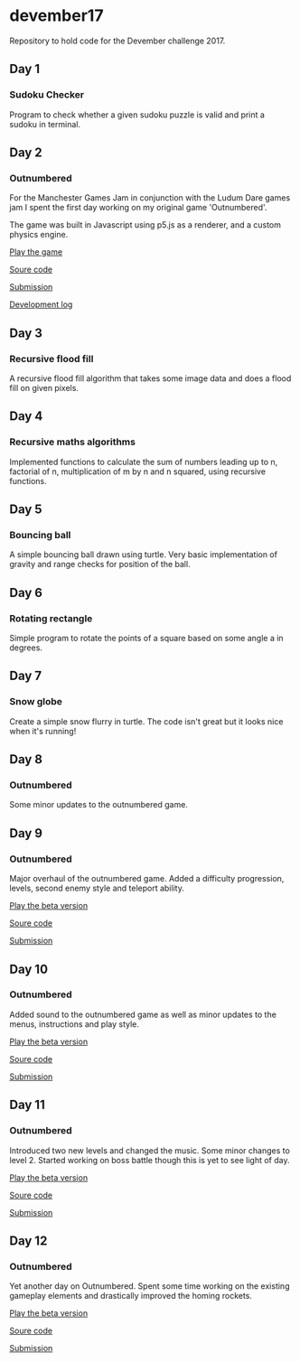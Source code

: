 # devember17
Repository to hold code for the Devember challenge 2017.

## Day 1

### Sudoku Checker

Program to check whether a given sudoku puzzle is valid and print a sudoku in terminal.

## Day 2

### Outnumbered

For the Manchester Games Jam in conjunction with the Ludum Dare games jam I spent the first day working on my original game 'Outnumbered'.

The game was built in Javascript using p5.js as a renderer, and a custom physics engine.

[Play the game](http://outnumberedgame.co.uk/)

[Soure code](https://github.com/thebillington/outnumberedGame)

[Submission](https://ldjam.com/events/ludum-dare/40/$59432)

[Development log](https://ldjam.com/users/thebillington/feed)

## Day 3

### Recursive flood fill

A recursive flood fill algorithm that takes some image data and does a flood fill on given pixels.

## Day 4

### Recursive maths algorithms

Implemented functions to calculate the sum of numbers leading up to n, factorial of n, multiplication of m by n and n squared, using recursive functions.

## Day 5

### Bouncing ball

A simple bouncing ball drawn using turtle. Very basic implementation of gravity and range checks for position of the ball.

## Day 6

### Rotating rectangle

Simple program to rotate the points of a square based on some angle a in degrees.

## Day 7

### Snow globe

Create a simple snow flurry in turtle. The code isn't great but it looks nice when it's running!

## Day 8

### Outnumbered

Some minor updates to the outnumbered game.

## Day 9

### Outnumbered

Major overhaul of the outnumbered game. Added a difficulty progression, levels, second enemy style and teleport ability.

[Play the beta version](http://outnumberedgame.co.uk/beta)

[Soure code](https://github.com/thebillington/outnumberedGame)

[Submission](https://ldjam.com/events/ludum-dare/40/$59432)

## Day 10

### Outnumbered

Added sound to the outnumbered game as well as minor updates to the menus, instructions and play style.

[Play the beta version](http://outnumberedgame.co.uk/beta)

[Soure code](https://github.com/thebillington/outnumberedGame)

[Submission](https://ldjam.com/events/ludum-dare/40/$59432)

## Day 11

### Outnumbered

Introduced two new levels and changed the music. Some minor changes to level 2. Started working on boss battle though this is yet to see light of day.

[Play the beta version](http://outnumberedgame.co.uk/beta)

[Soure code](https://github.com/thebillington/outnumberedGame)

[Submission](https://ldjam.com/events/ludum-dare/40/$59432)

## Day 12

### Outnumbered

Yet another day on Outnumbered. Spent some time working on the existing gameplay elements and drastically improved the homing rockets.

[Play the beta version](http://outnumberedgame.co.uk/beta)

[Soure code](https://github.com/thebillington/outnumberedGame)

[Submission](https://ldjam.com/events/ludum-dare/40/$59432)
